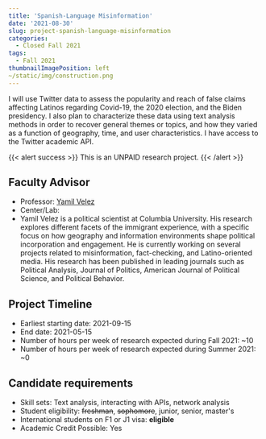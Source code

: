 ```yaml
---
title: 'Spanish-Language Misinformation'
date: '2021-08-30'
slug: project-spanish-language-misinformation
categories:
  - Closed Fall 2021
tags:
  - Fall 2021
thumbnailImagePosition: left
~/static/img/construction.png
---
```

I will use Twitter data to assess the popularity and reach of false claims affecting Latinos regarding Covid-19, the 2020 election, and the Biden presidency. I also plan to characterize these data using text analysis methods in order to recover general themes or topics, and how they varied as a function of geography, time, and user characteristics. I have access to the Twitter academic API.

<!--more-->

{{< alert success >}}
This is an UNPAID research project.
{{< /alert >}}

## Faculty Advisor
+ Professor: [Yamil Velez](yamilrvelez.com)
+ Center/Lab: 
+ Yamil Velez is a political scientist at Columbia University. His research explores different facets of the immigrant experience, with a specific focus on how geography and information environments shape political incorporation and engagement. He is currently working on several projects related to misinformation, fact-checking, and Latino-oriented media. His research has been published in leading journals such as Political Analysis, Journal of Politics, American Journal of Political Science, and Political Behavior.

## Project Timeline
+ Earliest starting date: 2021-09-15
+ End date: 2021-05-15
+ Number of hours per week of research expected during Fall 2021: ~10
+ Number of hours per week of research expected during Summer 2021: ~0

## Candidate requirements
+ Skill sets: Text analysis, interacting with APIs, network analysis
+ Student eligibility: ~~freshman~~, ~~sophomore~~, junior, senior, master's
+ International students on F1 or J1 visa: **eligible**
+ Academic Credit Possible: Yes

